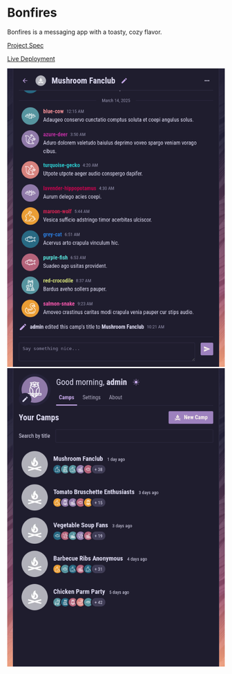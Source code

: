 # Bonfires

Bonfires is a messaging app with a toasty, cozy flavor.

[Project Spec](https://www.theodinproject.com/lessons/nodejs-messaging-app)

[Live Deployment](https://bonfires.up.railway.app)

![Bonfires channel overview.](https://github.com/endulum/bonfires/blob/main/screenshot2.png)
![Bonfires channel messaging view.](https://github.com/endulum/bonfires/blob/main/screenshot3.png)
